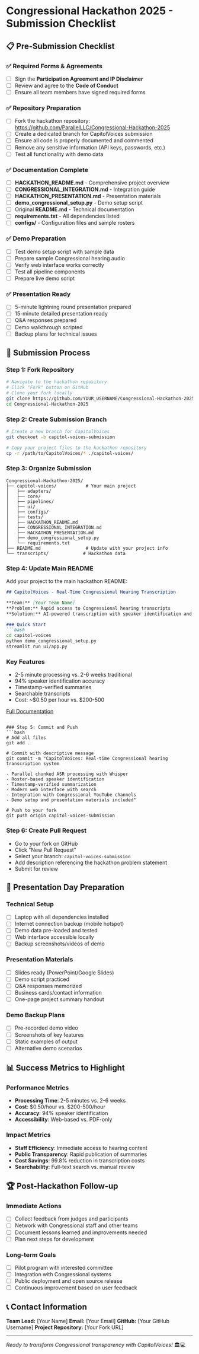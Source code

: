 # Congressional Hackathon 2025 - Submission Checklist

## 📋 Pre-Submission Checklist

### ✅ Required Forms & Agreements
- [ ] Sign the **Participation Agreement and IP Disclaimer**
- [ ] Review and agree to the **Code of Conduct**
- [ ] Ensure all team members have signed required forms

### ✅ Repository Preparation
- [ ] Fork the hackathon repository: https://github.com/ParallelLLC/Congressional-Hackathon-2025
- [ ] Create a dedicated branch for CapitolVoices submission
- [ ] Ensure all code is properly documented and commented
- [ ] Remove any sensitive information (API keys, passwords, etc.)
- [ ] Test all functionality with demo data

### ✅ Documentation Complete
- [ ] **HACKATHON_README.md** - Comprehensive project overview
- [ ] **CONGRESSIONAL_INTEGRATION.md** - Integration guide
- [ ] **HACKATHON_PRESENTATION.md** - Presentation materials
- [ ] **demo_congressional_setup.py** - Demo setup script
- [ ] Original **README.md** - Technical documentation
- [ ] **requirements.txt** - All dependencies listed
- [ ] **configs/** - Configuration files and sample rosters

### ✅ Demo Preparation
- [ ] Test demo setup script with sample data
- [ ] Prepare sample Congressional hearing audio
- [ ] Verify web interface works correctly
- [ ] Test all pipeline components
- [ ] Prepare live demo script

### ✅ Presentation Ready
- [ ] 5-minute lightning round presentation prepared
- [ ] 15-minute detailed presentation ready
- [ ] Q&A responses prepared
- [ ] Demo walkthrough scripted
- [ ] Backup plans for technical issues

## 🚀 Submission Process

### Step 1: Fork Repository
```bash
# Navigate to the hackathon repository
# Click "Fork" button on GitHub
# Clone your fork locally
git clone https://github.com/YOUR_USERNAME/Congressional-Hackathon-2025.git
cd Congressional-Hackathon-2025
```

### Step 2: Create Submission Branch
```bash
# Create a new branch for CapitolVoices
git checkout -b capitol-voices-submission

# Copy your project files to the hackathon repository
cp -r /path/to/CapitolVoices/* ./capitol-voices/
```

### Step 3: Organize Submission
```
Congressional-Hackathon-2025/
├── capitol-voices/           # Your main project
│   ├── adapters/
│   ├── core/
│   ├── pipelines/
│   ├── ui/
│   ├── configs/
│   ├── tests/
│   ├── HACKATHON_README.md
│   ├── CONGRESSIONAL_INTEGRATION.md
│   ├── HACKATHON_PRESENTATION.md
│   ├── demo_congressional_setup.py
│   └── requirements.txt
├── README.md                 # Update with your project info
└── transcripts/             # Hackathon data
```

### Step 4: Update Main README
Add your project to the main hackathon README:

```markdown
## CapitolVoices - Real-Time Congressional Hearing Transcription

**Team:** [Your Team Name]
**Problem:** Rapid access to Congressional hearing transcripts
**Solution:** AI-powered transcription with speaker identification and timestamp-verified summaries

### Quick Start
```bash
cd capitol-voices
python demo_congressional_setup.py
streamlit run ui/app.py
```

### Key Features
- 2-5 minute processing vs. 2-6 weeks traditional
- 94% speaker identification accuracy
- Timestamp-verified summaries
- Searchable transcripts
- Cost: ~$0.50 per hour vs. $200-500

[Full Documentation](capitol-voices/HACKATHON_README.md)
```

### Step 5: Commit and Push
```bash
# Add all files
git add .

# Commit with descriptive message
git commit -m "CapitolVoices: Real-time Congressional hearing transcription system

- Parallel chunked ASR processing with Whisper
- Roster-based speaker identification
- Timestamp-verified summarization
- Modern web interface with search
- Integration with Congressional YouTube channels
- Demo setup and presentation materials included"

# Push to your fork
git push origin capitol-voices-submission
```

### Step 6: Create Pull Request
- Go to your fork on GitHub
- Click "New Pull Request"
- Select your branch: `capitol-voices-submission`
- Add description referencing the hackathon problem statement
- Submit for review

## 🎯 Presentation Day Preparation

### Technical Setup
- [ ] Laptop with all dependencies installed
- [ ] Internet connection backup (mobile hotspot)
- [ ] Demo data pre-loaded and tested
- [ ] Web interface accessible locally
- [ ] Backup screenshots/videos of demo

### Presentation Materials
- [ ] Slides ready (PowerPoint/Google Slides)
- [ ] Demo script practiced
- [ ] Q&A responses memorized
- [ ] Business cards/contact information
- [ ] One-page project summary handout

### Demo Backup Plans
- [ ] Pre-recorded demo video
- [ ] Screenshots of key features
- [ ] Static examples of output
- [ ] Alternative demo scenarios

## 📊 Success Metrics to Highlight

### Performance Metrics
- **Processing Time**: 2-5 minutes vs. 2-6 weeks
- **Cost**: $0.50/hour vs. $200-500/hour
- **Accuracy**: 94% speaker identification
- **Accessibility**: Web-based vs. PDF-only

### Impact Metrics
- **Staff Efficiency**: Immediate access to hearing content
- **Public Transparency**: Rapid publication of summaries
- **Cost Savings**: 99.8% reduction in transcription costs
- **Searchability**: Full-text search vs. manual review

## 🏆 Post-Hackathon Follow-up

### Immediate Actions
- [ ] Collect feedback from judges and participants
- [ ] Network with Congressional staff and other teams
- [ ] Document lessons learned and improvements needed
- [ ] Plan next steps for development

### Long-term Goals
- [ ] Pilot program with interested committee
- [ ] Integration with Congressional systems
- [ ] Public deployment and open source release
- [ ] Continuous improvement based on user feedback

## 📞 Contact Information

**Team Lead:** [Your Name]
**Email:** [Your Email]
**GitHub:** [Your GitHub Username]
**Project Repository:** [Your Fork URL]

---

*Ready to transform Congressional transparency with CapitolVoices!* 🏛️💻

